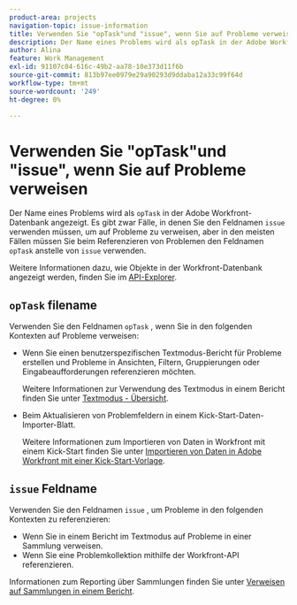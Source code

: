 ```yaml
---
product-area: projects
navigation-topic: issue-information
title: Verwenden Sie "opTask"und "issue", wenn Sie auf Probleme verweisen
description: Der Name eines Problems wird als opTask in der Adobe Workfront-Datenbank angezeigt. Obwohl Sie manchmal den Namen des Problemfelds verwenden müssen, um auf Probleme zu verweisen, müssen Sie in den meisten Fällen den Feldnamen opTask anstelle des Problems verwenden, wenn Sie auf Probleme verweisen.
author: Alina
feature: Work Management
exl-id: 91107c04-616c-49b2-aa78-10e373d11f6b
source-git-commit: 813b97ee0979e29a90293d9ddaba12a33c99f64d
workflow-type: tm+mt
source-wordcount: '249'
ht-degree: 0%

---
```


# Verwenden Sie &quot;opTask&quot;und &quot;issue&quot;, wenn Sie auf Probleme verweisen

Der Name eines Problems wird als `opTask` in der Adobe Workfront-Datenbank angezeigt. Es gibt zwar Fälle, in denen Sie den Feldnamen `issue` verwenden müssen, um auf Probleme zu verweisen, aber in den meisten Fällen müssen Sie beim Referenzieren von Problemen den Feldnamen `opTask` anstelle von `issue` verwenden.

Weitere Informationen dazu, wie Objekte in der Workfront-Datenbank angezeigt werden, finden Sie im [API-Explorer](https://developer.adobe.com/workfront/api-explorer/).

## `opTask` filename

Verwenden Sie den Feldnamen `opTask` , wenn Sie in den folgenden Kontexten auf Probleme verweisen:

* Wenn Sie einen benutzerspezifischen Textmodus-Bericht für Probleme erstellen und Probleme in Ansichten, Filtern, Gruppierungen oder Eingabeaufforderungen referenzieren möchten.

  Weitere Informationen zur Verwendung des Textmodus in einem Bericht finden Sie unter [Textmodus - Übersicht](../../../reports-and-dashboards/reports/text-mode/understand-text-mode.md).

<!--* When you pull information about issues using our API.  
  For more information about the Workfront API, see [Adobe Workfront API](../../../wf-api/workfront-api.md)-->

* Beim Aktualisieren von Problemfeldern in einem Kick-Start-Daten-Importer-Blatt.

  Weitere Informationen zum Importieren von Daten in Workfront mit einem Kick-Start finden Sie unter [Importieren von Daten in Adobe Workfront mit einer Kick-Start-Vorlage](../../../administration-and-setup/manage-workfront/using-kick-starts/import-data-via-kickstarts.md).

## `issue` Feldname

Verwenden Sie den Feldnamen `issue` , um Probleme in den folgenden Kontexten zu referenzieren:

* Wenn Sie in einem Bericht im Textmodus auf Probleme in einer Sammlung verweisen.
* Wenn Sie eine Problemkollektion mithilfe der Workfront-API referenzieren.

Informationen zum Reporting über Sammlungen finden Sie unter [Verweisen auf Sammlungen in einem Bericht](../../../reports-and-dashboards/reports/text-mode/reference-collections-report.md).

<!--
<note type="tip">
For information about how issues appear in a collection, see the
<a href="https://developer.adobe.com/workfront/api-explorer/" target="_blank">API Explorer</a> and select the API Unsupported option from the upper-right corner of the page.
<br>(NOTE: Drafted because this might not be needed.)
</note>
-->
